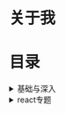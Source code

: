 # 关于我


# 目录
<details>
  <summary>基础与深入</summary>
  <a href="#types">关于js类型转化</a>&nbsp;&nbsp;
  <a href="#clourse">浅谈js内存和闭包</a>&nbsp;&nbsp;
</details>

<details>
  <summary>react专题</summary>
  <a href="/types">关于js类型转化</a>&nbsp;&nbsp;
  <a href="/clourse">浅谈js内存和闭包</a>&nbsp;&nbsp;
</details>

